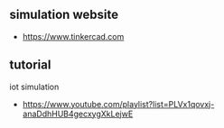 
## simulation website

- https://www.tinkercad.com

## tutorial

iot simulation
- https://www.youtube.com/playlist?list=PLVx1qovxj-anaDdhHUB4gecxygXkLejwE

